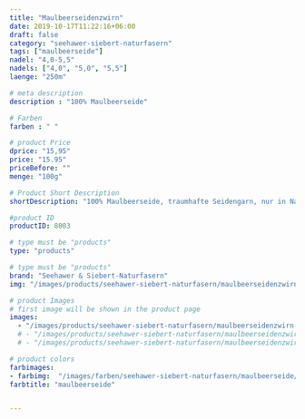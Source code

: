 ```yaml
---
title: "Maulbeerseidenzwirn"
date: 2019-10-17T11:22:16+06:00
draft: false
category: "seehawer-siebert-naturfasern"
tags: ["maulbeerseide"]
nadel: "4,0-5,5"
nadels: ["4,0", "5,0", "5,5"] 
laenge: "250m"

# meta description
description : "100% Maulbeerseide"

# Farben
farben : " "

# product Price
dprice: "15,95"
price: "15.95"
priceBefore: ""
menge: "100g"

# Product Short Description
shortDescription: "100% Maulbeerseide, traumhafte Seidengarn, nur in Naturweiß "

#product ID
productID: 8003

# type must be "products"
type: "products"

# type must be "products"
brand: "Seehawer & Siebert-Naturfasern"
img: "/images/products/seehawer-siebert-naturfasern/maulbeerseidenzwirn-1.png"   

# product Images
# first image will be shown in the product page
images:
  - "/images/products/seehawer-siebert-naturfasern/maulbeerseidenzwirn-1.png"
  # - "/images/products/seehawer-siebert-naturfasern/maulbeerseidenzwirn-1.png"
  # - "/images/products/seehawer-siebert-naturfasern/maulbeerseidenzwirn-1.png"

# product colors
farbimages:
- farbimg:  "/images/farben/seehawer-siebert-naturfasern/maulbeerseide/maulbeerseide.png"
farbtitle: "maulbeerseide"


---
```



